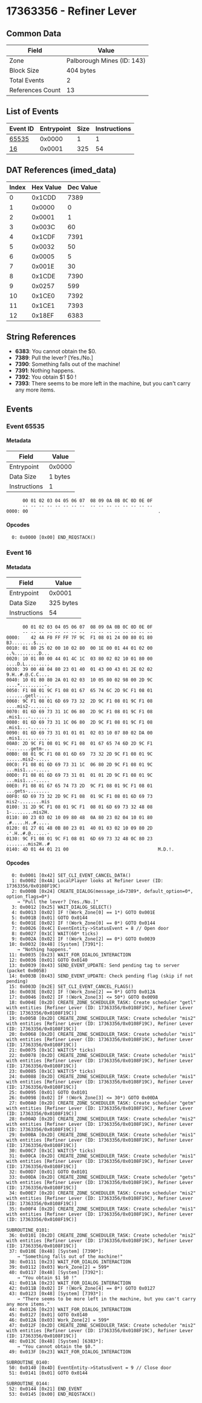 # 17363356 - Refiner Lever

## Common Data

| Field            | Value                      |
|------------------|----------------------------|
| Zone             | Palborough Mines (ID: 143) |
| Block Size       | 404 bytes                  |
| Total Events     | 2                          |
| References Count | 13                         |

## List of Events

| Event ID              | Entrypoint   |   Size |   Instructions |
|-----------------------|--------------|--------|----------------|
| [65535](#event-65535) | 0x0000       |      1 |              1 |
| [16](#event-16)       | 0x0001       |    325 |             54 |

## DAT References (imed_data)

|   Index | Hex Value   |   Dec Value |
|---------|-------------|-------------|
|       0 | 0x1CDD      |        7389 |
|       1 | 0x0000      |           0 |
|       2 | 0x0001      |           1 |
|       3 | 0x003C      |          60 |
|       4 | 0x1CDF      |        7391 |
|       5 | 0x0032      |          50 |
|       6 | 0x0005      |           5 |
|       7 | 0x001E      |          30 |
|       8 | 0x1CDE      |        7390 |
|       9 | 0x0257      |         599 |
|      10 | 0x1CE0      |        7392 |
|      11 | 0x1CE1      |        7393 |
|      12 | 0x18EF      |        6383 |

## String References

- **6383**: You cannot obtain the $0.
- **7389**: Pull the lever? [Yes./No.]
- **7390**: Something falls out of the machine!
- **7391**: Nothing happens.
- **7392**: You obtain $1 $0 !
- **7393**: There seems to be more left in the machine, but you can't carry any more items.

## Events

### Event 65535

#### Metadata

| Field        | Value   |
|--------------|---------|
| Entrypoint   | 0x0000  |
| Data Size    | 1 bytes |
| Instructions | 1       |

```
      00 01 02 03 04 05 06 07  08 09 0A 0B 0C 0D 0E 0F
      -- -- -- -- -- -- -- --  -- -- -- -- -- -- -- --
0000: 00                                                .               
```

#### Opcodes

```
  0: 0x0000 [0x00] END_REQSTACK()
```

### Event 16

#### Metadata

| Field        | Value     |
|--------------|-----------|
| Entrypoint   | 0x0001    |
| Data Size    | 325 bytes |
| Instructions | 54        |

```
      00 01 02 03 04 05 06 07  08 09 0A 0B 0C 0D 0E 0F
      -- -- -- -- -- -- -- --  -- -- -- -- -- -- -- --
0000:    42 4A F0 FF FF 7F 9C  F1 08 01 24 00 80 01 80   BJ........$....
0010: 01 80 25 02 00 10 02 80  00 1E 00 01 44 01 02 00  ..%.........D...
0020: 10 01 80 00 44 01 4C 1C  03 80 02 02 10 01 80 00  ....D.L.........
0030: 39 00 48 04 80 23 01 40  01 43 00 43 01 2E 02 02  9.H..#.@.C.C....
0040: 10 01 80 80 2A 01 02 03  10 05 80 02 98 00 2D 9C  ....*.........-.
0050: F1 08 01 9C F1 08 01 67  65 74 6C 2D 9C F1 08 01  .......getl-....
0060: 9C F1 08 01 6D 69 73 32  2D 9C F1 08 01 9C F1 08  ....mis2-.......
0070: 01 6D 69 73 31 1C 06 80  2D 9C F1 08 01 9C F1 08  .mis1...-.......
0080: 01 6D 69 73 31 1C 06 80  2D 9C F1 08 01 9C F1 08  .mis1...-.......
0090: 01 6D 69 73 31 01 01 01  02 03 10 07 80 02 DA 00  .mis1...........
00A0: 2D 9C F1 08 01 9C F1 08  01 67 65 74 6D 2D 9C F1  -........getm-..
00B0: 08 01 9C F1 08 01 6D 69  73 32 2D 9C F1 08 01 9C  ......mis2-.....
00C0: F1 08 01 6D 69 73 31 1C  06 80 2D 9C F1 08 01 9C  ...mis1...-.....
00D0: F1 08 01 6D 69 73 31 01  01 01 2D 9C F1 08 01 9C  ...mis1...-.....
00E0: F1 08 01 67 65 74 73 2D  9C F1 08 01 9C F1 08 01  ...gets-........
00F0: 6D 69 73 32 2D 9C F1 08  01 9C F1 08 01 6D 69 73  mis2-........mis
0100: 31 2D 9C F1 08 01 9C F1  08 01 6D 69 73 32 48 08  1-........mis2H.
0110: 80 23 03 02 10 09 80 48  0A 80 23 02 04 10 01 80  .#.....H..#.....
0120: 01 27 01 48 0B 80 23 01  40 01 03 02 10 09 80 2D  .'.H..#.@......-
0130: 9C F1 08 01 9C F1 08 01  6D 69 73 32 48 0C 80 23  ........mis2H..#
0140: 4D 01 44 01 21 00                                 M.D.!.          
```

#### Opcodes

```
  0: 0x0001 [0x42] SET_CLI_EVENT_CANCEL_DATA()
  1: 0x0002 [0x4A] LocalPlayer looks at Refiner Lever (ID: 17363356/0x0108F19C)
  2: 0x000B [0x24] CREATE_DIALOG(message_id=7389*, default_option=0*, option_flags=0*)
    → "Pull the lever? [Yes./No.]"
  3: 0x0012 [0x25] WAIT_DIALOG_SELECT()
  4: 0x0013 [0x02] IF !(Work_Zone[0] == 1*) GOTO 0x001E
  5: 0x001B [0x01] GOTO 0x0144
  6: 0x001E [0x02] IF !(Work_Zone[0] == 0*) GOTO 0x0144
  7: 0x0026 [0x4C] EventEntity->StatusEvent = 8 // Open door
  8: 0x0027 [0x1C] WAIT(60* ticks)
  9: 0x002A [0x02] IF !(Work_Zone[2] == 0*) GOTO 0x0039
 10: 0x0032 [0x48] [System] [7391*]:
    → "Nothing happens."
 11: 0x0035 [0x23] WAIT_FOR_DIALOG_INTERACTION
 12: 0x0036 [0x01] GOTO 0x0140
 13: 0x0039 [0x43] SEND_EVENT_UPDATE: Send pending tag to server (packet 0x005B)
 14: 0x003B [0x43] SEND_EVENT_UPDATE: Check pending flag (skip if not pending)
 15: 0x003D [0x2E] SET_CLI_EVENT_CANCEL_FLAGS()
 16: 0x003E [0x02] IF !(Work_Zone[2] == 0*) GOTO 0x012A
 17: 0x0046 [0x02] IF !(Work_Zone[3] <= 50*) GOTO 0x0098
 18: 0x004E [0x2D] CREATE_ZONE_SCHEDULER_TASK: Create scheduler "getl" with entities [Refiner Lever (ID: 17363356/0x0108F19C), Refiner Lever (ID: 17363356/0x0108F19C)]
 19: 0x005B [0x2D] CREATE_ZONE_SCHEDULER_TASK: Create scheduler "mis2" with entities [Refiner Lever (ID: 17363356/0x0108F19C), Refiner Lever (ID: 17363356/0x0108F19C)]
 20: 0x0068 [0x2D] CREATE_ZONE_SCHEDULER_TASK: Create scheduler "mis1" with entities [Refiner Lever (ID: 17363356/0x0108F19C), Refiner Lever (ID: 17363356/0x0108F19C)]
 21: 0x0075 [0x1C] WAIT(5* ticks)
 22: 0x0078 [0x2D] CREATE_ZONE_SCHEDULER_TASK: Create scheduler "mis1" with entities [Refiner Lever (ID: 17363356/0x0108F19C), Refiner Lever (ID: 17363356/0x0108F19C)]
 23: 0x0085 [0x1C] WAIT(5* ticks)
 24: 0x0088 [0x2D] CREATE_ZONE_SCHEDULER_TASK: Create scheduler "mis1" with entities [Refiner Lever (ID: 17363356/0x0108F19C), Refiner Lever (ID: 17363356/0x0108F19C)]
 25: 0x0095 [0x01] GOTO 0x0101
 26: 0x0098 [0x02] IF !(Work_Zone[3] <= 30*) GOTO 0x00DA
 27: 0x00A0 [0x2D] CREATE_ZONE_SCHEDULER_TASK: Create scheduler "getm" with entities [Refiner Lever (ID: 17363356/0x0108F19C), Refiner Lever (ID: 17363356/0x0108F19C)]
 28: 0x00AD [0x2D] CREATE_ZONE_SCHEDULER_TASK: Create scheduler "mis2" with entities [Refiner Lever (ID: 17363356/0x0108F19C), Refiner Lever (ID: 17363356/0x0108F19C)]
 29: 0x00BA [0x2D] CREATE_ZONE_SCHEDULER_TASK: Create scheduler "mis1" with entities [Refiner Lever (ID: 17363356/0x0108F19C), Refiner Lever (ID: 17363356/0x0108F19C)]
 30: 0x00C7 [0x1C] WAIT(5* ticks)
 31: 0x00CA [0x2D] CREATE_ZONE_SCHEDULER_TASK: Create scheduler "mis1" with entities [Refiner Lever (ID: 17363356/0x0108F19C), Refiner Lever (ID: 17363356/0x0108F19C)]
 32: 0x00D7 [0x01] GOTO 0x0101
 33: 0x00DA [0x2D] CREATE_ZONE_SCHEDULER_TASK: Create scheduler "gets" with entities [Refiner Lever (ID: 17363356/0x0108F19C), Refiner Lever (ID: 17363356/0x0108F19C)]
 34: 0x00E7 [0x2D] CREATE_ZONE_SCHEDULER_TASK: Create scheduler "mis2" with entities [Refiner Lever (ID: 17363356/0x0108F19C), Refiner Lever (ID: 17363356/0x0108F19C)]
 35: 0x00F4 [0x2D] CREATE_ZONE_SCHEDULER_TASK: Create scheduler "mis1" with entities [Refiner Lever (ID: 17363356/0x0108F19C), Refiner Lever (ID: 17363356/0x0108F19C)]

SUBROUTINE_0101:
 36: 0x0101 [0x2D] CREATE_ZONE_SCHEDULER_TASK: Create scheduler "mis2" with entities [Refiner Lever (ID: 17363356/0x0108F19C), Refiner Lever (ID: 17363356/0x0108F19C)]
 37: 0x010E [0x48] [System] [7390*]:
    → "Something falls out of the machine!"
 38: 0x0111 [0x23] WAIT_FOR_DIALOG_INTERACTION
 39: 0x0112 [0x03] Work_Zone[2] = 599*
 40: 0x0117 [0x48] [System] [7392*]:
    → "You obtain $1 $0 !"
 41: 0x011A [0x23] WAIT_FOR_DIALOG_INTERACTION
 42: 0x011B [0x02] IF !(Work_Zone[4] == 0*) GOTO 0x0127
 43: 0x0123 [0x48] [System] [7393*]:
    → "There seems to be more left in the machine, but you can't carry any more items."
 44: 0x0126 [0x23] WAIT_FOR_DIALOG_INTERACTION
 45: 0x0127 [0x01] GOTO 0x0140
 46: 0x012A [0x03] Work_Zone[2] = 599*
 47: 0x012F [0x2D] CREATE_ZONE_SCHEDULER_TASK: Create scheduler "mis2" with entities [Refiner Lever (ID: 17363356/0x0108F19C), Refiner Lever (ID: 17363356/0x0108F19C)]
 48: 0x013C [0x48] [System] [6383*]:
    → "You cannot obtain the $0."
 49: 0x013F [0x23] WAIT_FOR_DIALOG_INTERACTION

SUBROUTINE_0140:
 50: 0x0140 [0x4D] EventEntity->StatusEvent = 9 // Close door
 51: 0x0141 [0x01] GOTO 0x0144

SUBROUTINE_0144:
 52: 0x0144 [0x21] END_EVENT
 53: 0x0145 [0x00] END_REQSTACK()
```
